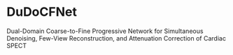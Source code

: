 # DuDoCFNet
Dual-Domain Coarse-to-Fine Progressive Network for Simultaneous Denoising, Few-View Reconstruction, and Attenuation Correction of Cardiac SPECT
